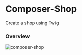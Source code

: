 # Composer-Shop
Create a shop using Twig
### Overview
![composer-shop](https://user-images.githubusercontent.com/14805432/39279308-388915c6-48c6-11e8-9cc7-8077b903cd06.png)

